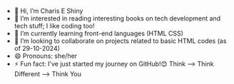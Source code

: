 - 👋 Hi, I’m Charis E Shiny
- 👀 I’m interested in reading interesting books on tech development and tech stuff; I like coding too!
- 🌱 I’m currently learning front-end languages (HTML CSS)
- 💞️ I’m looking to collaborate on projects related to basic HTML codes (as of 29-10-2024)
- 😄 Pronouns: she/her
- ⚡ Fun fact: I've just started my journey on GitHub!😊 Think --> Think Different --> Think You

<!---
Charis-E-Shiny/Charis-E-Shiny is a ✨ special ✨ repository because its `README.md` (this file) appears on your GitHub profile.
You can click the Preview link to take a look at your changes.
--->
